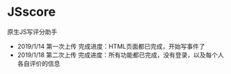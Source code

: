 # JSscore
原生JS写评分助手

* 2019/1/14  第一次上传   完成进度：HTML页面都已完成，开始写事件了
* 2019/1/18  第二次上传   完成进度：所有功能都已完成，没有登录，以及每个人各自评价的信息